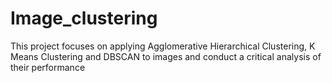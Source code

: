 # Image_clustering
This project focuses on applying Agglomerative Hierarchical Clustering, K Means Clustering and DBSCAN to images and conduct a critical analysis of their performance
